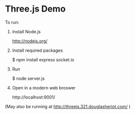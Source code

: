 # Three.js Demo

To run:

1. Install Node.js

	http://nodejs.org/

2. Install required packages

	$ npm install express socket.io

3. Run

	$ node server.js

4. Open in a modern web broswer

	http://localhost:9001/

(May also be running at http://threejs.321.douglasheriot.com/ )

